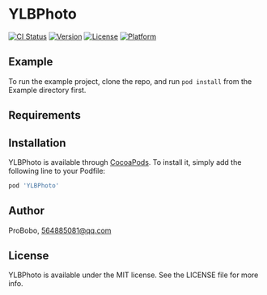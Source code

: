 # YLBPhoto

[![CI Status](https://img.shields.io/travis/ProBobo/YLBPhoto.svg?style=flat)](https://travis-ci.org/ProBobo/YLBPhoto)
[![Version](https://img.shields.io/cocoapods/v/YLBPhoto.svg?style=flat)](https://cocoapods.org/pods/YLBPhoto)
[![License](https://img.shields.io/cocoapods/l/YLBPhoto.svg?style=flat)](https://cocoapods.org/pods/YLBPhoto)
[![Platform](https://img.shields.io/cocoapods/p/YLBPhoto.svg?style=flat)](https://cocoapods.org/pods/YLBPhoto)

## Example

To run the example project, clone the repo, and run `pod install` from the Example directory first.

## Requirements

## Installation

YLBPhoto is available through [CocoaPods](https://cocoapods.org). To install
it, simply add the following line to your Podfile:

```ruby
pod 'YLBPhoto'
```

## Author

ProBobo, 564885081@qq.com

## License

YLBPhoto is available under the MIT license. See the LICENSE file for more info.
